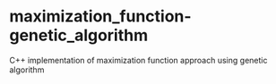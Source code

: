 # maximization_function-genetic_algorithm
C++ implementation of maximization function approach using genetic algorithm

